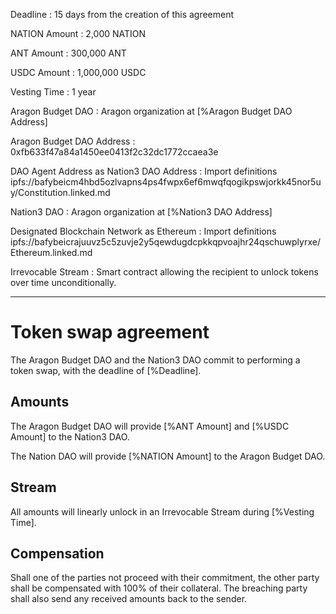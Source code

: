 Deadline
: 15 days from the creation of this agreement

NATION Amount
: 2,000 NATION

ANT Amount
: 300,000 ANT

USDC Amount
: 1,000,000 USDC

Vesting Time
: 1 year

Aragon Budget DAO
: Aragon organization at [%Aragon Budget DAO Address]

Aragon Budget DAO Address
: 0xfb633f47a84a1450ee0413f2c32dc1772ccaea3e

DAO Agent Address as Nation3 DAO Address
: Import definitions 
ipfs://bafybeicm4hbd5ozlvapns4ps4fwpx6ef6mwqfqogikpswjorkk45nor5uy/Constitution.linked.md

Nation3 DAO
: Aragon organization at [%Nation3 DAO Address]

Designated Blockchain Network as Ethereum
: Import definitions 
ipfs://bafybeicrajuuvz5c5zuvje2y5qewdugdcpkkqpvoajhr24qschuwplyrxe/Ethereum.linked.md

Irrevocable Stream
: Smart contract allowing the recipient to unlock tokens over time unconditionally. 

---

# Token swap agreement

The Aragon Budget DAO and the Nation3 DAO commit to performing a token 
swap, with the deadline of [%Deadline].

## Amounts

The Aragon Budget DAO will provide [%ANT Amount] and [%USDC Amount] to the 
Nation3 DAO.

The Nation DAO will provide [%NATION Amount] to the Aragon Budget DAO.

## Stream

All amounts will linearly unlock in an Irrevocable Stream during [%Vesting 
Time].

## Compensation

Shall one of the parties not proceed with their commitment, the other 
party shall be compensated with 100% of their collateral. The breaching 
party shall also send any received amounts back to the sender.

